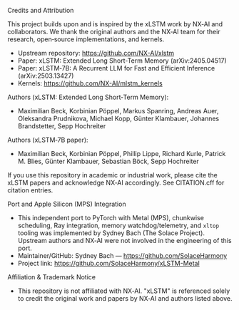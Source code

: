 Credits and Attribution

This project builds upon and is inspired by the xLSTM work by NX‑AI and collaborators. We thank the original authors and the NX‑AI team for their research, open‑source implementations, and kernels.

- Upstream repository: https://github.com/NX-AI/xlstm
- Paper: xLSTM: Extended Long Short-Term Memory (arXiv:2405.04517)
- Paper: xLSTM‑7B: A Recurrent LLM for Fast and Efficient Inference (arXiv:2503.13427)
- Kernels: https://github.com/NX-AI/mlstm_kernels

Authors (xLSTM: Extended Long Short‑Term Memory):
- Maximilian Beck, Korbinian Pöppel, Markus Spanring, Andreas Auer, Oleksandra Prudnikova, Michael Kopp, Günter Klambauer, Johannes Brandstetter, Sepp Hochreiter

Authors (xLSTM‑7B paper):
- Maximilian Beck, Korbinian Pöppel, Phillip Lippe, Richard Kurle, Patrick M. Blies, Günter Klambauer, Sebastian Böck, Sepp Hochreiter

If you use this repository in academic or industrial work, please cite the xLSTM papers and acknowledge NX‑AI accordingly. See CITATION.cff for citation entries.

Port and Apple Silicon (MPS) Integration
- This independent port to PyTorch with Metal (MPS), chunkwise scheduling, Ray integration, memory watchdog/telemetry, and `xltop` tooling was implemented by Sydney Bach (The Solace Project). Upstream authors and NX‑AI were not involved in the engineering of this port.
- Maintainer/GitHub: Sydney Bach — https://github.com/SolaceHarmony
- Project link: https://github.com/SolaceHarmony/xLSTM-Metal

Affiliation & Trademark Notice
- This repository is not affiliated with NX‑AI. "xLSTM" is referenced solely to credit the original work and papers by NX‑AI and authors listed above.
